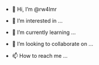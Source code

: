- 👋 Hi, I’m @rw4lmr
- 👀 I’m interested in ...


- 🌱 I’m currently learning ...
- 💞️ I’m looking to collaborate on ...
- 📫 How to reach me ...


<!---
rw4lmr/rw4lmr is a ✨ special ✨ repository because its `README.md` (this file) appears on your GitHub profile.
You can click the Preview link to take a look at your changes.
--->
